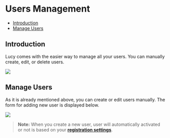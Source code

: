 # Users Management

- [Introduction](#introduction)
- [Manage Users](#manage-users)

<a name="introduction"></a>
## Introduction

Lucy comes with the easier way to manage all your users. You can manually create, edit, or delete users.

<img src="/storage/docs/01-users.jpeg" class="img-responsive img-rounded">

<a name="manage-users"></a>
## Manage Users

As it is already mentioned above, you can create or edit users manually. The form for adding new user is displayed below.

<img src="/storage/docs/02-users.jpeg" class="img-responsive img-rounded">

> **Note:** When you create a new user, user will automatically activated or not is based on your [**registration settings**](/docs/settings#registration).
